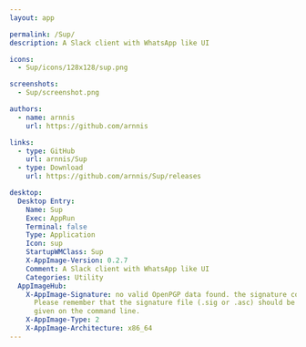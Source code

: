 ```yaml
---
layout: app

permalink: /Sup/
description: A Slack client with WhatsApp like UI

icons:
  - Sup/icons/128x128/sup.png

screenshots:
  - Sup/screenshot.png

authors:
  - name: arnnis
    url: https://github.com/arnnis

links:
  - type: GitHub
    url: arnnis/Sup
  - type: Download
    url: https://github.com/arnnis/Sup/releases

desktop:
  Desktop Entry:
    Name: Sup
    Exec: AppRun
    Terminal: false
    Type: Application
    Icon: sup
    StartupWMClass: Sup
    X-AppImage-Version: 0.2.7
    Comment: A Slack client with WhatsApp like UI
    Categories: Utility
  AppImageHub:
    X-AppImage-Signature: no valid OpenPGP data found. the signature could not be verified.
      Please remember that the signature file (.sig or .asc) should be the first file
      given on the command line.
    X-AppImage-Type: 2
    X-AppImage-Architecture: x86_64
---
```

